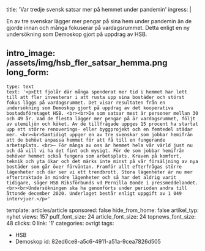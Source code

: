 title: 'Var tredje svensk satsar mer på hemmet under pandemin'
ingress: |
  <p>En av tre svenskar lägger mer pengar på sina hem under pandemin än de gjorde innan och många fokuserar på vardagsrummet. Detta enligt en ny undersökning som Demoskop gjort på uppdrag av HSB.
  </p>
  
intro_image: /assets/img/hsb_fler_satsar_hemma.png
long_form:
  -
    type: text
    text: '<p>Ett fjolår där många spenderat mer tid i hemmet har lett till att fler investerar i att rusta upp sina bostäder och störst fokus läggs på vardagsrummet. Det visar resultaten från en undersökning som Demoskop gjort på uppdrag av det kooperativa bostadsföretaget HSB. <br><br>De som satsar mest är personer mellan 30 och 49 år. Vad de flesta lägger mer pengar på är vardagsrummet, följt av utemiljön och köket. Av de tillfrågade uppges 15 procent ha startat upp ett större renoverings- eller byggprojekt och en femtedel städar mer. <br><br>Samtidigt uppger en av tre svenskar som jobbar hemifrån att de behövt anpassa hemmet för att få till en fungerande arbetsplats. <br>– För många av oss är hemmet hela vår värld just nu och då vill vi ha det fint och mysigt. För de som jobbar hemifrån behöver hemmet också fungera som arbetsplats. Kraven på komfort, teknik och yta ökar och det märks inte minst på vår försäljning av nya bostäder som går över förväntan. Framför allt efterfrågas större lägenheter och där ser vi ett trendbrott. Stora lägenheter är nu mer eftertraktade än mindre lägenheter och så har det aldrig varit tidigare, säger HSB Riksförbunds vd Pernilla Bonde i pressmeddelandet.<br><br>Undersökningen ska ha genomförts under perioden andra till åttonde december 2020. Underlaget består enligt uppgift av 1 049 intervjuer.</p>'
template: articles/article
sponsored: false
hide_from_home: false
artikel_typ: nyhet
views: 157
puff_font_size: 24
article_font_size: 24
topnews_font_size: 48
clicks: 0
link: '1'
categories: ovrigt
tags:
  - HSB
  - Demoskop
id: 82ed6ce8-a5c6-4911-a51a-9cea7826d505
